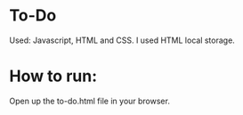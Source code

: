# To-Do
 Used: Javascript, HTML and CSS.
I used HTML local storage.

# How to run:
Open up the to-do.html file in your browser.
